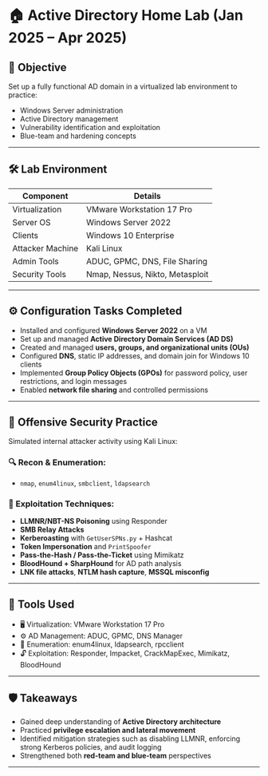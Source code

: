# 🏠 Active Directory Home Lab (Jan 2025 – Apr 2025)

## 🎯 Objective

Set up a fully functional AD domain in a virtualized lab environment to practice:
- Windows Server administration
- Active Directory management
- Vulnerability identification and exploitation
- Blue-team and hardening concepts

---

## 🛠️ Lab Environment

| Component         | Details                              |
|------------------|--------------------------------------|
| Virtualization    | VMware Workstation 17 Pro            |
| Server OS         | Windows Server 2022                  |
| Clients           | Windows 10 Enterprise                |
| Attacker Machine  | Kali Linux                           |
| Admin Tools       | ADUC, GPMC, DNS, File Sharing        |
| Security Tools    | Nmap, Nessus, Nikto, Metasploit      |

---

## ⚙️ Configuration Tasks Completed

- Installed and configured **Windows Server 2022** on a VM
- Set up and managed **Active Directory Domain Services (AD DS)**
- Created and managed **users, groups, and organizational units (OUs)**
- Configured **DNS**, static IP addresses, and domain join for Windows 10 clients
- Implemented **Group Policy Objects (GPOs)** for password policy, user restrictions, and login messages
- Enabled **network file sharing** and controlled permissions

---

## 🔐 Offensive Security Practice

Simulated internal attacker activity using Kali Linux:

### 🔍 Recon & Enumeration:
- `nmap`, `enum4linux`, `smbclient`, `ldapsearch`

### 🧨 Exploitation Techniques:
- **LLMNR/NBT-NS Poisoning** using Responder
- **SMB Relay Attacks**
- **Kerberoasting** with `GetUserSPNs.py` + Hashcat
- **Token Impersonation** and `PrintSpoofer`
- **Pass-the-Hash / Pass-the-Ticket** using Mimikatz
- **BloodHound + SharpHound** for AD path analysis
- **LNK file attacks**, **NTLM hash capture**, **MSSQL misconfig**

---

## 🧰 Tools Used

- 🖥️ Virtualization: VMware Workstation 17 Pro  
- ⚙️ AD Management: ADUC, GPMC, DNS Manager  
- 🔎 Enumeration: enum4linux, ldapsearch, rpcclient  
- 🔓 Exploitation: Responder, Impacket, CrackMapExec, Mimikatz, BloodHound

---

## 🛡️ Takeaways

- Gained deep understanding of **Active Directory architecture**
- Practiced **privilege escalation and lateral movement**
- Identified mitigation strategies such as disabling LLMNR, enforcing strong Kerberos policies, and audit logging
- Strengthened both **red-team and blue-team** perspectives

---
